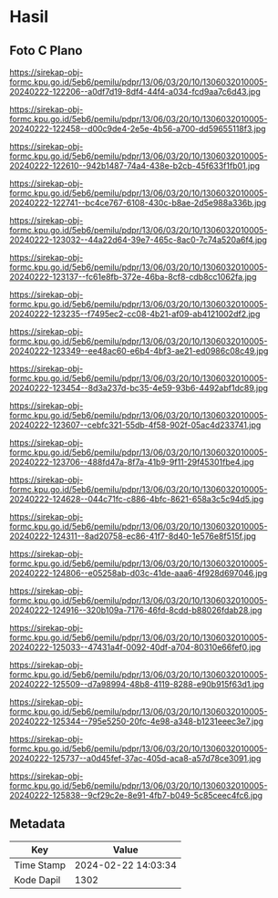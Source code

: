# Hasil

## Foto C Plano

https://sirekap-obj-formc.kpu.go.id/5eb6/pemilu/pdpr/13/06/03/20/10/1306032010005-20240222-122206--a0df7d19-8df4-44f4-a034-fcd9aa7c6d43.jpg

https://sirekap-obj-formc.kpu.go.id/5eb6/pemilu/pdpr/13/06/03/20/10/1306032010005-20240222-122458--d00c9de4-2e5e-4b56-a700-dd59655118f3.jpg

https://sirekap-obj-formc.kpu.go.id/5eb6/pemilu/pdpr/13/06/03/20/10/1306032010005-20240222-122610--942b1487-74a4-438e-b2cb-45f633f1fb01.jpg

https://sirekap-obj-formc.kpu.go.id/5eb6/pemilu/pdpr/13/06/03/20/10/1306032010005-20240222-122741--bc4ce767-6108-430c-b8ae-2d5e988a336b.jpg

https://sirekap-obj-formc.kpu.go.id/5eb6/pemilu/pdpr/13/06/03/20/10/1306032010005-20240222-123032--44a22d64-39e7-465c-8ac0-7c74a520a6f4.jpg

https://sirekap-obj-formc.kpu.go.id/5eb6/pemilu/pdpr/13/06/03/20/10/1306032010005-20240222-123137--fc61e8fb-372e-46ba-8cf8-cdb8cc1062fa.jpg

https://sirekap-obj-formc.kpu.go.id/5eb6/pemilu/pdpr/13/06/03/20/10/1306032010005-20240222-123235--f7495ec2-cc08-4b21-af09-ab4121002df2.jpg

https://sirekap-obj-formc.kpu.go.id/5eb6/pemilu/pdpr/13/06/03/20/10/1306032010005-20240222-123349--ee48ac60-e6b4-4bf3-ae21-ed0986c08c49.jpg

https://sirekap-obj-formc.kpu.go.id/5eb6/pemilu/pdpr/13/06/03/20/10/1306032010005-20240222-123454--8d3a237d-bc35-4e59-93b6-4492abf1dc89.jpg

https://sirekap-obj-formc.kpu.go.id/5eb6/pemilu/pdpr/13/06/03/20/10/1306032010005-20240222-123607--cebfc321-55db-4f58-902f-05ac4d233741.jpg

https://sirekap-obj-formc.kpu.go.id/5eb6/pemilu/pdpr/13/06/03/20/10/1306032010005-20240222-123706--488fd47a-8f7a-41b9-9f11-29f45301fbe4.jpg

https://sirekap-obj-formc.kpu.go.id/5eb6/pemilu/pdpr/13/06/03/20/10/1306032010005-20240222-124628--044c71fc-c886-4bfc-8621-658a3c5c94d5.jpg

https://sirekap-obj-formc.kpu.go.id/5eb6/pemilu/pdpr/13/06/03/20/10/1306032010005-20240222-124311--8ad20758-ec86-41f7-8d40-1e576e8f515f.jpg

https://sirekap-obj-formc.kpu.go.id/5eb6/pemilu/pdpr/13/06/03/20/10/1306032010005-20240222-124806--e05258ab-d03c-41de-aaa6-4f928d697046.jpg

https://sirekap-obj-formc.kpu.go.id/5eb6/pemilu/pdpr/13/06/03/20/10/1306032010005-20240222-124916--320b109a-7176-46fd-8cdd-b88026fdab28.jpg

https://sirekap-obj-formc.kpu.go.id/5eb6/pemilu/pdpr/13/06/03/20/10/1306032010005-20240222-125033--47431a4f-0092-40df-a704-80310e66fef0.jpg

https://sirekap-obj-formc.kpu.go.id/5eb6/pemilu/pdpr/13/06/03/20/10/1306032010005-20240222-125509--d7a98994-48b8-4119-8288-e90b915f63d1.jpg

https://sirekap-obj-formc.kpu.go.id/5eb6/pemilu/pdpr/13/06/03/20/10/1306032010005-20240222-125344--795e5250-20fc-4e98-a348-b1231eeec3e7.jpg

https://sirekap-obj-formc.kpu.go.id/5eb6/pemilu/pdpr/13/06/03/20/10/1306032010005-20240222-125737--a0d45fef-37ac-405d-aca8-a57d78ce3091.jpg

https://sirekap-obj-formc.kpu.go.id/5eb6/pemilu/pdpr/13/06/03/20/10/1306032010005-20240222-125838--9cf29c2e-8e91-4fb7-b049-5c85ceec4fc6.jpg


## Metadata

| Key        | Value               |
| ---------- | ------------------- |
| Time Stamp | 2024-02-22 14:03:34 |
| Kode Dapil | 1302                |



